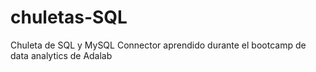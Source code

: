 # chuletas-SQL
Chuleta de SQL y MySQL Connector aprendido durante el bootcamp de data analytics de Adalab  

